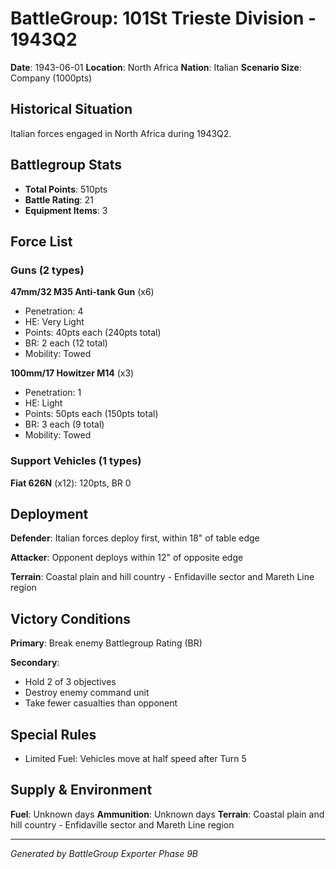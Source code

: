 # BattleGroup: 101St Trieste Division - 1943Q2

**Date**: 1943-06-01
**Location**: North Africa
**Nation**: Italian
**Scenario Size**: Company (1000pts)

## Historical Situation

Italian forces engaged in North Africa during 1943Q2.

## Battlegroup Stats

- **Total Points**: 510pts
- **Battle Rating**: 21
- **Equipment Items**: 3

## Force List

### Guns (2 types)

**47mm/32 M35 Anti-tank Gun** (x6)
- Penetration: 4
- HE: Very Light
- Points: 40pts each (240pts total)
- BR: 2 each (12 total)
- Mobility: Towed

**100mm/17 Howitzer M14** (x3)
- Penetration: 1
- HE: Light
- Points: 50pts each (150pts total)
- BR: 3 each (9 total)
- Mobility: Towed

### Support Vehicles (1 types)

**Fiat 626N** (x12): 120pts, BR 0

## Deployment

**Defender**: Italian forces deploy first, within 18" of table edge

**Attacker**: Opponent deploys within 12" of opposite edge

**Terrain**: Coastal plain and hill country - Enfidaville sector and Mareth Line region

## Victory Conditions

**Primary**: Break enemy Battlegroup Rating (BR)

**Secondary**:
- Hold 2 of 3 objectives
- Destroy enemy command unit
- Take fewer casualties than opponent

## Special Rules

- Limited Fuel: Vehicles move at half speed after Turn 5

## Supply & Environment

**Fuel**: Unknown days
**Ammunition**: Unknown days
**Terrain**: Coastal plain and hill country - Enfidaville sector and Mareth Line region

---

*Generated by BattleGroup Exporter Phase 9B*
